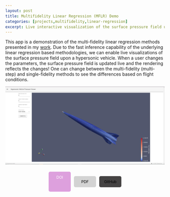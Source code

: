 ```yaml
---
layout: post
title: Multifidelity Linear Regression (MFLR) Demo
categories: [projects,multifidelity,linear-regression]
excerpt: Live interactive visualization of the surface pressure field upon a hypersonic vehicle, calculated on-the-fly by MFLR methods.
---
```


This app is a demonstration of the multi-fidelity linear regression methods presented in my [work](https://arc.aiaa.org/doi/abs/10.2514/6.2023-0916). Due to the fast inference capability of the underlying linear regression based methodologies, we can enable live visualizations of the surface pressure field upon a hypersonic vehicle. When a user changes the parameters, the surface pressure field is updated live and the rendering reflects the changes! One can change between the multi-fidelity (multi-step) and single-fidelity methods to see the differences based on flight conditions.

![Example View](/images/example_image.png)

<div style="display: flex; justify-content: center; gap: 10px; margin-top: 20px;">
  <a href="https://doi.org/10.2514/6.2023-0916" style="background-color: #dda0dd; color: white; padding: 10px; border-radius: 5px; text-decoration: none; font-size: 12px; display: inline-block; width: 50px; text-align: center;">DOI</a>

  <a href="https://www.researchgate.net/profile/Anirban-Chaudhuri-4/publication/367312344_Projection-based_multifidelity_linear_regression_for_data-poor_applications/links/63e3d1acdea6121757931091/Projection-based-multifidelity-linear-regression-for-data-poor-applications.pdf" style="background-color: #d3d3d3; color: black; padding: 10px; border-radius: 5px; text-decoration: none; font-size: 12px; display: inline-block; width: 50px; text-align: center;">PDF</a>
  <!--GitHub -->
  <a href="https://github.com/VigneshSella/MFLR_Demo2" style="background-color: #454343; color: black; padding: 10px; border-radius: 5px; text-decoration: none; font-size: 12px; display: inline-block; width: 50px; text-align: center;">GitHub</a>
</div>


